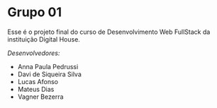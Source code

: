 # <h1>Grupo 01</h1>

Esse é o projeto final do curso de Desenvolvimento Web FullStack da instituição Digital House.

<em>Desenvolvedores:</em>

- Anna Paula Pedrussi
- Davi de Siqueira Silva
- Lucas Afonso
- Mateus Dias
- Vagner Bezerra
